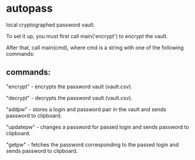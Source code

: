 # autopass

local cryptographed password vault. 

To set it up, you must first call main('encrypt') to encrypt the vault.

After that, call main(cmd), where cmd is a string with one of the following commands:

## commands:

"encrypt" - encrypts the password vault (vault.csv).

"decrypt" - decrypts the password vault (vault.csv).

"addpw" - stores a login and password pair in the vault and sends password to clipboard.

"updatepw" - changes a password for passed login and sends password to clipboard.

"getpw" - fetches the password corresponding to the passed login and sends password to clipboard.
